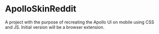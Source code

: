 # ApolloSkinReddit
A project with the purpose of recreating the Apollo UI on mobile using CSS and JS. Initial version will be a browser extension.
